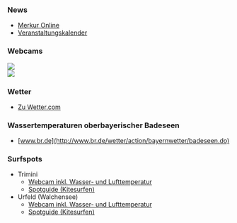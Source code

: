 ### News ###
* [Merkur Online](https://www.merkur.de/suche/?qr=Kochel&tt=1&tx=&sb=0&fd=)
* [Veranstaltungskalender](http://www.kochel.de/index.php?id=0,20)

### Webcams ###
<a href='https://www.foto-webcam.eu/webcam/kochelsee/' target="_blank">
	<img src='https://www.foto-webcam.eu/webcam/kochelsee/current/400.jpg'> 
</a>
<br/>
<a href='https://www.foto-webcam.eu/webcam/herzogstand/' target="_blank">
	 <img src='https://www.foto-webcam.eu/webcam/herzogstand/current/400.jpg'> 
</a>

### Wetter ###
* [Zu Wetter.com](http://www.wetter.com/deutschland/kochel/DE0005655.html)

### Wassertemperaturen oberbayerischer Badeseen ###
* [www.br.de](http://www.br.de/wetter/action/bayernwetter/badeseen.do)

### Surfspots ###
* Trimini
  * [Webcam inkl. Wasser- und Lufttemperatur](http://www.addicted-sports.com/webcam/kochelsee/trimini/)
  * [Spotguide (Kitesurfen)](http://www.addicted-sports.com/kitesurfen/spotguide/wiki/Kochelsee/)
* Urfeld (Walchensee)
  * [Webcam inkl. Wasser- und Lufttemperatur](http://www.addicted-sports.com/webcam/walchensee/urfeld/)
  * [Spotguide (Kitesurfen)](http://www.addicted-sports.com/kitesurfen/spotguide/wiki/Walchensee/)
